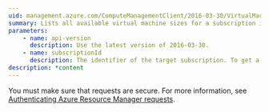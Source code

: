 ```yaml
---
uid: management.azure.com/ComputeManagementClient/2016-03-30/VirtualMachineSizes_List
summary: Lists all available virtual machine sizes for a subscription in a location.
parameters:
    - name: api-version
      description: Use the latest version of 2016-03-30.
    - name: subscriptionId
      description: The identifier of the target subscription. To get a list of subscriptions for a tenant, use [List all aubscriptions](../../api-ref/resources/subscriptions.json#Subscriptions_List).
description: *content
---
```


You must make sure that requests are secure. For more information, see [Authenticating Azure Resource Manager requests](https://review.docs.microsoft.com/en-us/azure/resource-group-authenticate-service-principal?toc=%2fazure%2fazure-resource-manager%2ftoc.json).